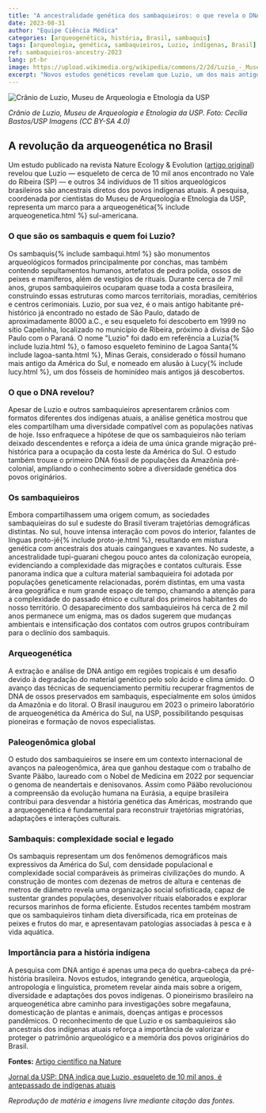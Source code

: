 ```yaml
---
title: "A ancestralidade genética dos sambaquieiros: o que revela o DNA de Luzio"
date: 2023-08-31
author: "Equipe Ciência Médica"
categories: [arqueogenética, história, Brasil, sambaquis]
tags: [arqueologia, genética, sambaquieiros, Luzio, indígenas, Brasil]
ref: sambaquieiros-ancestry-2023
lang: pt-br
image: https://upload.wikimedia.org/wikipedia/commons/2/2d/Luzio_-_Museu_de_Arqueologia_e_Etnologia_da_USP.jpg
excerpt: "Novos estudos genéticos revelam que Luzio, um dos mais antigos habitantes do Brasil, e os povos sambaquieiros são ancestrais diretos dos indígenas atuais."
---
```


![Crânio de Luzio, Museu de Arqueologia e Etnologia da USP](https://upload.wikimedia.org/wikipedia/commons/2/2d/Luzio_-_Museu_de_Arqueologia_e_Etnologia_da_USP.jpg)

*Crânio de Luzio, Museu de Arqueologia e Etnologia da USP. Foto: Cecília Bastos/USP Imagens (CC BY-SA 4.0)*

## A revolução da arqueogenética no Brasil

Um estudo publicado na revista Nature Ecology & Evolution ([artigo original](https://www.nature.com/articles/s41559-023-02114-9)) revelou que Luzio — esqueleto de cerca de 10 mil anos encontrado no Vale do Ribeira (SP) — e outros 34 indivíduos de 11 sítios arqueológicos brasileiros são ancestrais diretos dos povos indígenas atuais. A pesquisa, coordenada por cientistas do Museu de Arqueologia e Etnologia da USP, representa um marco para a arqueogenética{% include arqueogenetica.html %} sul-americana.

### O que são os sambaquis e quem foi Luzio?

Os sambaquis{% include sambaqui.html %} são monumentos arqueológicos formados principalmente por conchas, mas também contendo sepultamentos humanos, artefatos de pedra polida, ossos de peixes e mamíferos, além de vestígios de rituais. Durante cerca de 7 mil anos, grupos sambaquieiros ocuparam quase toda a costa brasileira, construindo essas estruturas como marcos territoriais, moradias, cemitérios e centros cerimoniais. Luzio, por sua vez, é o mais antigo habitante pré-histórico já encontrado no estado de São Paulo, datado de aproximadamente 8000 a.C., e seu esqueleto foi descoberto em 1999 no sítio Capelinha, localizado no município de Ribeira, próximo à divisa de São Paulo com o Paraná. O nome "Luzio" foi dado em referência a Luzia{% include luzia.html %}, o famoso esqueleto feminino de Lagoa Santa{% include lagoa-santa.html %}, Minas Gerais, considerado o fóssil humano mais antigo da América do Sul, e nomeado em alusão à Lucy{% include lucy.html %}, um dos fósseis de hominídeo mais antigos já descobertos.

### O que o DNA revelou?

Apesar de Luzio e outros sambaquieiros apresentarem crânios com formatos diferentes dos indígenas atuais, a análise genética mostrou que eles compartilham uma diversidade compatível com as populações nativas de hoje. Isso enfraquece a hipótese de que os sambaquieiros não teriam deixado descendentes e reforça a ideia de uma única grande migração pré-histórica para a ocupação da costa leste da América do Sul. O estudo também trouxe o primeiro DNA fóssil de populações da Amazônia pré-colonial, ampliando o conhecimento sobre a diversidade genética dos povos originários.

### Os sambaquieiros

Embora compartilhassem uma origem comum, as sociedades sambaquieiras do sul e sudeste do Brasil tiveram trajetórias demográficas distintas. No sul, houve intensa interação com povos do interior, falantes de línguas proto-jê{% include proto-je.html %}, resultando em mistura genética com ancestrais dos atuais caingangues e xavantes. No sudeste, a ancestralidade tupi-guarani chegou pouco antes da colonização europeia, evidenciando a complexidade das migrações e contatos culturais. Esse panorama indica que a cultura material sambaquieira foi adotada por populações geneticamente relacionadas, porém distintas, em uma vasta área geográfica e num grande espaço de tempo, chamando a atenção para a complexidade do passado étnico e cultural dos primeiros habitantes do nosso território. O desaparecimento dos sambaquieiros há cerca de 2 mil anos permanece um enigma, mas os dados sugerem que mudanças ambientais e intensificação dos contatos com outros grupos contribuíram para o declínio dos sambaquis.

### Arqueogenética

A extração e análise de DNA antigo em regiões tropicais é um desafio devido à degradação do material genético pelo solo ácido e clima úmido. O avanço das técnicas de sequenciamento permitiu recuperar fragmentos de DNA de ossos preservados em sambaquis, especialmente em solos úmidos da Amazônia e do litoral. O Brasil inaugurou em 2023 o primeiro laboratório de arqueogenética da América do Sul, na USP, possibilitando pesquisas pioneiras e formação de novos especialistas.

### Paleogenômica global

O estudo dos sambaquieiros se insere em um contexto internacional de avanços na paleogenômica, área que ganhou destaque com o trabalho de Svante Pääbo, laureado com o Nobel de Medicina em 2022 por sequenciar o genoma de neandertais e denisovanos. Assim como Pääbo revolucionou a compreensão da evolução humana na Eurásia, a equipe brasileira contribui para desvendar a história genética das Américas, mostrando que a arqueogenética é fundamental para reconstruir trajetórias migratórias, adaptações e interações culturais.

### Sambaquis: complexidade social e legado

Os sambaquis representam um dos fenômenos demográficos mais expressivos da América do Sul, com densidade populacional e complexidade social comparáveis às primeiras civilizações do mundo. A construção de montes com dezenas de metros de altura e centenas de metros de diâmetro revela uma organização social sofisticada, capaz de sustentar grandes populações, desenvolver rituais elaborados e explorar recursos marinhos de forma eficiente. Estudos recentes também mostram que os sambaquieiros tinham dieta diversificada, rica em proteínas de peixes e frutos do mar, e apresentavam patologias associadas à pesca e à vida aquática.

### Importância para a história indígena

A pesquisa com DNA antigo é apenas uma peça do quebra-cabeça da pré-história brasileira. Novos estudos, integrando genética, arqueologia, antropologia e linguística, prometem revelar ainda mais sobre a origem, diversidade e adaptações dos povos indígenas. O pioneirismo brasileiro na arqueogenética abre caminho para investigações sobre megafauna, domesticação de plantas e animais, doenças antigas e processos pandêmicos. O reconhecimento de que Luzio e os sambaquieiros são ancestrais dos indígenas atuais reforça a importância de valorizar e proteger o patrimônio arqueológico e a memória dos povos originários do Brasil.

**Fontes:**
[Artigo científico na Nature](https://www.nature.com/articles/s41559-023-02114-9)

[Jornal da USP: DNA indica que Luzio, esqueleto de 10 mil anos, é antepassado de indígenas atuais](https://jornal.usp.br/ciencias/dna-indica-que-luzio-esqueleto-de-10-mil-anos-e-antepassado-de-indigenas-atuais/)

*Reprodução de matéria e imagens livre mediante citação das fontes.*
